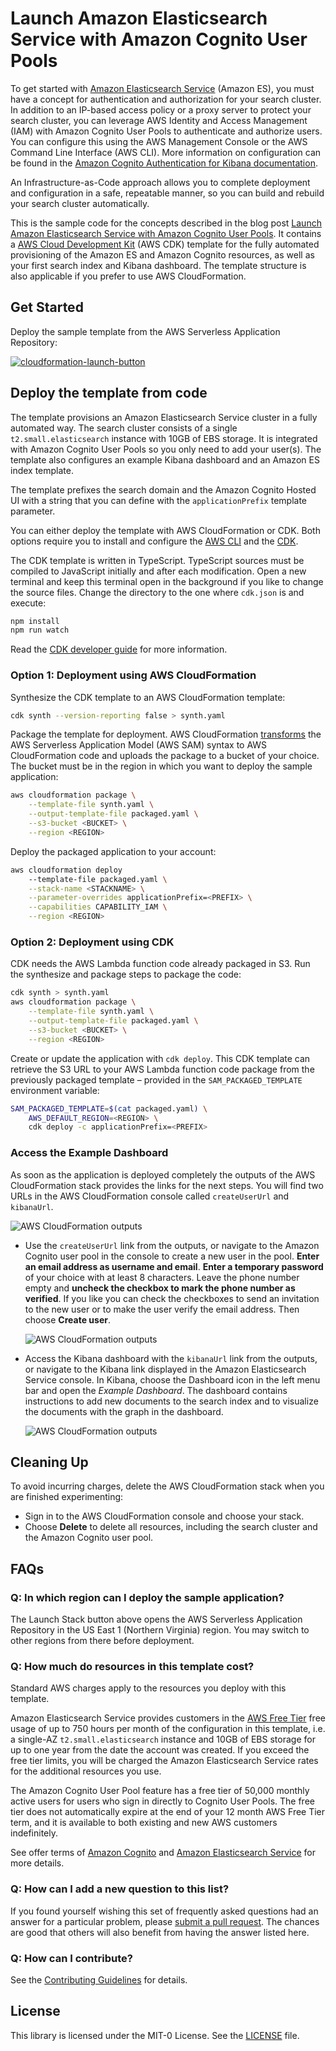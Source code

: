 # Launch Amazon Elasticsearch Service with Amazon Cognito User Pools

To get started with [Amazon Elasticsearch Service](https://aws.amazon.com/elasticsearch-service/) (Amazon ES), you must have a concept for authentication and authorization for your search cluster. In addition to an IP-based access policy or a proxy server to protect your search cluster, you can leverage AWS Identity and Access Management (IAM) with Amazon Cognito User Pools to authenticate and authorize users. You can configure this using the AWS Management Console or the AWS Command Line Interface (AWS CLI). More information on configuration can be found in the [Amazon Cognito Authentication for Kibana documentation](https://docs.aws.amazon.com/elasticsearch-service/latest/developerguide/es-cognito-auth.html).

An Infrastructure-as-Code approach allows you to complete deployment and configuration in a safe, repeatable manner, so you can build and rebuild your search cluster automatically.

This is the sample code for the concepts described in the blog post [Launch Amazon Elasticsearch Service with Amazon Cognito User Pools](https://aws.amazon.com/blogs/field-notes/launch-amazon-elasticsearch-service-with-amazon-cognito-user-pools/). It contains a [AWS Cloud Development Kit](https://aws.amazon.com/cdk/) (AWS CDK) template for the fully automated provisioning of the Amazon ES and Amazon Cognito resources, as well as your first search index and Kibana dashboard. The template structure is also applicable if you prefer to use AWS CloudFormation.

## Get Started

Deploy the sample template from the AWS Serverless Application Repository:

[![cloudformation-launch-button](https://s3.amazonaws.com/cloudformation-examples/cloudformation-launch-stack.png)](https://serverlessrepo.aws.amazon.com/applications/arn:aws:serverlessrepo:us-east-1:387304072572:applications~amazon-elasticsearch-service-with-cognito)

## Deploy the template from code

The template provisions an Amazon Elasticsearch Service cluster in a fully automated way. The search cluster consists of a single `t2.small.elasticsearch` instance with 10GB of EBS storage. It is integrated with Amazon Cognito User Pools so you only need to add your user(s). The template also configures an example Kibana dashboard and an Amazon ES index template.

The template prefixes the search domain and the Amazon Cognito Hosted UI with a string that you can define with the `applicationPrefix` template parameter.

You can either deploy the template with AWS CloudFormation or CDK. Both options require you to install and configure the [AWS CLI](https://docs.aws.amazon.com/cli/latest/userguide/cli-chap-install.html) and the [CDK](https://docs.aws.amazon.com/cdk/latest/guide/getting_started.html).

The CDK template is written in TypeScript. TypeScript sources must be compiled to JavaScript initially and after each modification. Open a new terminal and keep this terminal open in the background if you like to change the source files. Change the directory to the one where `cdk.json` is and execute:

```bash
npm install
npm run watch
```

Read the [CDK developer guide](https://docs.aws.amazon.com/cdk/latest/guide/home.html) for more information.

### Option 1: Deployment using AWS CloudFormation

Synthesize the CDK template to an AWS CloudFormation template:

```bash
cdk synth --version-reporting false > synth.yaml
```

Package the template for deployment. AWS CloudFormation [transforms](https://docs.aws.amazon.com/serverless-application-model/latest/developerguide/serverless-deploying.html) the AWS Serverless Application Model (AWS SAM) syntax to AWS CloudFormation code and uploads the package to a bucket of your choice. The bucket must be in the region in which you want to deploy the sample application:

```bash
aws cloudformation package \
    --template-file synth.yaml \
    --output-template-file packaged.yaml \
    --s3-bucket <BUCKET> \
    --region <REGION>
```

Deploy the packaged application to your account:

```bash
aws cloudformation deploy
    --template-file packaged.yaml \
    --stack-name <STACKNAME> \
    --parameter-overrides applicationPrefix=<PREFIX> \
    --capabilities CAPABILITY_IAM \
    --region <REGION>
```

### Option 2: Deployment using CDK

CDK needs the AWS Lambda function code already packaged in S3. Run the synthesize and package steps to package the code:

```bash
cdk synth > synth.yaml
aws cloudformation package \
    --template-file synth.yaml \
    --output-template-file packaged.yaml \
    --s3-bucket <BUCKET> \
    --region <REGION>
```

Create or update the application with `cdk deploy`. This CDK template can retrieve the S3 URL to your AWS Lambda function code package from the previously packaged template – provided in the `SAM_PACKAGED_TEMPLATE` environment variable:

```bash
SAM_PACKAGED_TEMPLATE=$(cat packaged.yaml) \
    AWS_DEFAULT_REGION=<REGION> \
    cdk deploy -c applicationPrefix=<PREFIX>
```

### Access the Example Dashboard

As soon as the application is deployed completely the outputs of the AWS CloudFormation stack provides the links for the next steps. You will find two URLs in the AWS CloudFormation console called `createUserUrl` and `kibanaUrl`.

![AWS CloudFormation outputs](img/cfn_outputs.png)

* Use the `createUserUrl` link from the outputs, or navigate to the Amazon Cognito user pool in the console to create a new user in the pool. **Enter an email address as username and email**. **Enter a temporary password** of your choice with at least 8 characters. Leave the phone number empty and **uncheck the checkbox to mark the phone number as verified**. If you like you can check the checkboxes to send an invitation to the new user or to make the user verify the email address. Then choose **Create user**.

    ![AWS CloudFormation outputs](img/create_user.png)

* Access the Kibana dashboard with the `kibanaUrl` link from the outputs, or navigate to the Kibana link displayed in the Amazon Elasticsearch Service console. In Kibana, choose the Dashboard icon in the left menu bar and open the *Example Dashboard*. The dashboard contains instructions to add new documents to the search index and to visualize the documents with the graph in the dashboard.

    ![AWS CloudFormation outputs](img/example_dashboard.png)

## Cleaning Up

To avoid incurring charges, delete the AWS CloudFormation stack when you are finished experimenting:

* Sign in to the AWS CloudFormation console and choose your stack.
* Choose **Delete** to delete all resources, including the search cluster and the Amazon Cognito user pool.

## FAQs

### Q: In which region can I deploy the sample application?

The Launch Stack button above opens the AWS Serverless Application Repository in the US East 1 (Northern Virginia) region. You may switch to other regions from there before deployment.

### Q: How much do resources in this template cost?

Standard AWS charges apply to the resources you deploy with this template.

Amazon Elasticsearch Service provides customers in the [AWS Free Tier](https://aws.amazon.com/free/) free usage of up to 750 hours per month of the configuration in this template, i.e. a single-AZ `t2.small.elasticsearch` instance and 10GB of EBS storage for up to one year from the date the account was created. If you exceed the free tier limits, you will be charged the Amazon Elasticsearch Service rates for the additional resources you use.

The Amazon Cognito User Pool feature has a free tier of 50,000 monthly active users for users who sign in directly to Cognito User Pools. The free tier does not automatically expire at the end of your 12 month AWS Free Tier term, and it is available to both existing and new AWS customers indefinitely.

See offer terms of [Amazon Cognito](https://aws.amazon.com/cognito/pricing/) and [Amazon Elasticsearch Service](https://aws.amazon.com/elasticsearch-service/pricing/) for more details.

### Q: How can I add a new question to this list?

If you found yourself wishing this set of frequently asked questions had an answer for a particular problem, please [submit a pull request](https://help.github.com/articles/creating-a-pull-request-from-a-fork/). The chances are good that others will also benefit from having the answer listed here.

### Q: How can I contribute?

See the [Contributing Guidelines](CONTRIBUTING.md) for details.

## License

This library is licensed under the MIT-0 License. See the [LICENSE](LICENSE) file.